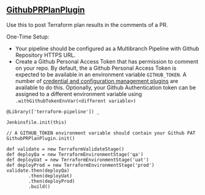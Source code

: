 ## [GithubPRPlanPlugin](../src/GithubPRPlanPlugin.groovy)

Use this to post Terraform plan results in the comments of a PR.

One-Time Setup:
* Your pipeline should be configured as a Multibranch Pipeline with Github Repository HTTPS URL.
* Create a Github Personal Access Token that has permission to comment on your repo.  By default, the a Github Personal Access Token is expected to be available in an environment variable `GITHUB_TOKEN`.  A number of [credential and configuration management plugins](https://github.com/manheim/terraform-pipeline#credentials-and-configuration-management) are available to do this.  Optionally, your Github Authentication token can be assigned to a different environment variable using `.withGithubTokenEnvVar(<different variable>)`

```
@Library(['terraform-pipeline']) _

Jenkinsfile.init(this)

// A GITHUB_TOKEN environment variable should contain your Github PAT
GithubPRPlanPlugin.init()

def validate = new TerraformValidateStage()
def deployQa = new TerraformEnvironmentStage('qa')
def deployUat = new TerraformEnvironmentStage('uat')
def deployProd = new TerraformEnvironmentStage('prod')
validate.then(deployQa)
        .then(deployUat)
        .then(deployProd)
        .build()
```
